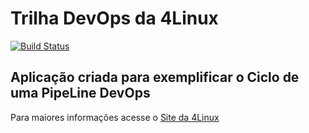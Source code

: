 # Trilha DevOps da 4Linux

<!-- Altere a Flag abaixo com sua URL do Travis -->
[![Build Status](https://travis-ci.org/luizaoking/DevOpsLab-HelloWorld.svg?branch=master)](https://travis-ci.org/luizaoking/DevOpsLab-HelloWorld)

## Aplicação criada para exemplificar o Ciclo de uma PipeLine DevOps


Para maiores informações acesse o [Site da 4Linux](https://www.4linux.com.br/cursos/devops)
